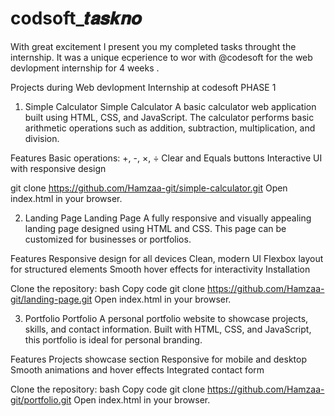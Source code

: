 # codsoft_𝒕𝒂𝒔𝒌𝒏𝒐
With great excitement I present you my completed tasks throught the internship.
It was a unique ecperience to wor with @codesoft for the web devlopment internship for 4 weeks .

Projects during Web devlopment Internship at codesoft
PHASE 1

1. Simple Calculator
Simple Calculator
A basic calculator web application built using HTML, CSS, and JavaScript. The calculator performs basic arithmetic operations such as addition, subtraction, multiplication, and division.

Features
Basic operations: +, -, ×, ÷
Clear and Equals buttons
Interactive UI with responsive design

git clone https://github.com/Hamzaa-git/simple-calculator.git
Open index.html in your browser.

2. Landing Page
Landing Page
A fully responsive and visually appealing landing page designed using HTML and CSS. This page can be customized for businesses or portfolios.

Features
Responsive design for all devices
Clean, modern UI
Flexbox layout for structured elements
Smooth hover effects for interactivity
Installation


Clone the repository:
bash
Copy code
git clone https://github.com/Hamzaa-git/landing-page.git
Open index.html in your browser.

3. Portfolio
Portfolio
A personal portfolio website to showcase projects, skills, and contact information. Built with HTML, CSS, and JavaScript, this portfolio is ideal for personal branding.

Features
Projects showcase section
Responsive for mobile and desktop
Smooth animations and hover effects
Integrated contact form

Clone the repository:
bash
Copy code
git clone https://github.com/Hamzaa-git/portfolio.git
Open index.html in your browser.
